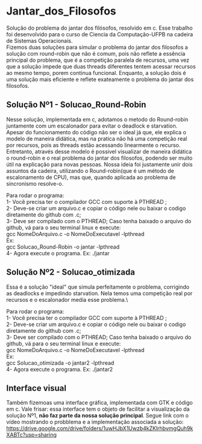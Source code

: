 # Jantar_dos_Filosofos
Solução do problema do jantar dos filósofos, resolvido em c.
Esse trabalho foi desenvolvido para o curso de Ciencia da Computação-UFPB na cadeira de Sistemas Operacionais. \
Fizemos duas soluções para simular o problema do jantar dos filosofos a solução com round-robin que não é comum, pois não reflete a essência principal do problema, que é a competição paralela de recursos, uma vez que a solução impede que duas threads diferentes tentem acessar recursos ao mesmo tempo, porem continua funcional. Enquanto, a solução dois é uma solução mais eficiente e reflete exateamente o problema do jantar dos filosofos. 

## Solução Nº1 - Solucao_Round-Robin 
Nesse solução, implementada em c, adotamos o metodo do Round-robin juntamente com um escalonador para evitar o deadlock e starvation. Apesar do funcionamento do código não ser o ideal já que, ele explica o modelo de maneira didática, mas na pratica não há uma competição real por recursos, pois as threads estão acessando linearmente o recurso. Entretanto, através desse modelo é possivel visualizar de maneira didática o round-robin e o real problema do jantar dos filosofos, podendo ser muito útil na explicação para novas pessoas. Nossa ideia foi justamente unir dois assuntos da cadeira, utilizando o Round-robin(que é um método de escalonamento de CPU), mas que, quando aplicada ao problema de sincronismo resolve-o.

Para rodar o programa:\
1- Você precisa ter o compilador GCC com suporte à PTHREAD ;\
2- Deve-se criar um arquivo.c e copiar o código nele ou baixar o codigo diretamente do github com .c; \
3- Deve ser compilado com o PTHREAD; Caso tenha baixado o arquivo do github, vá para o seu terminal linux e execute:\
gcc NomeDoArquivo.c -o NomeDoExecutavel -lpthread\
Ex: \
gcc Solucao_Round-Robin -o jantar -lpthread\
4- Agora execute o programa. Ex: ./jantar

## Solução Nº2 - Solucao_otimizada
Essa é a solução "ideal" que simula perfeitamente o problema, corrigindo as deadlocks e impedindo starvation. Nela temos uma competição real por recursos e o escalonador media esse problema.\

Para rodar o programa:\
1- Você precisa ter o compilador GCC com suporte à PTHREAD ;\
2- Deve-se criar um arquivo.c e copiar o código nele ou baixar o codigo diretamente do github com .c; \
3- Deve ser compilado com o PTHREAD; Caso tenha baixado o arquivo do github, vá para o seu terminal linux e execute:\
gcc NomeDoArquivo.c -o NomeDoExecutavel -lpthread\
Ex: \
gcc Solucao_otimizada -o jantar2 -lpthread\
4- Agora execute o programa. Ex: ./jantar2

## Interface visual
Também fizemoas uma interface gráfica, implementada com GTK e código em c. Vale frisar: essa interface tem o objeto de facilitar a visualização da solução Nº1, **não faz parte da nossa solução principal**. Segue link com o vídeo mostrando o probblema e a implementação associada a solução:
https://drive.google.com/drive/folders/1uwHJbX1Uwzb4kZKlrhbvmgQuh9kXABTc?usp=sharing
